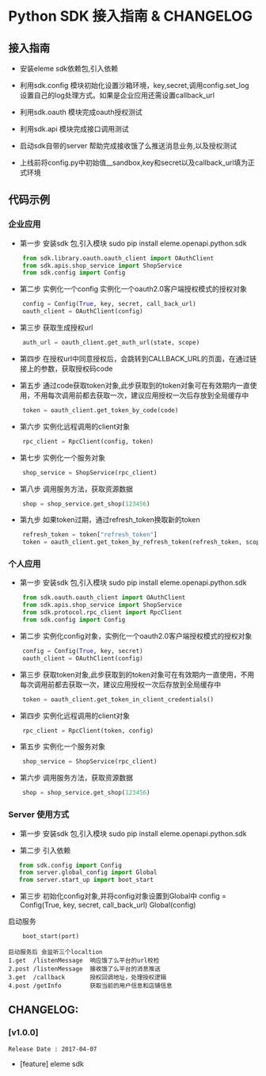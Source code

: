 # Python SDK 接入指南 & CHANGELOG

## 接入指南
  * 安装eleme sdk依赖包,引入依赖
  
  * 利用sdk.config 模块初始化设置沙箱环境，key,secret,调用config.set_log 设置自己的log处理方式。如果是企业应用还需设置callback_url
  * 利用sdk.oauth 模块完成oauth授权测试
  * 利用sdk.api 模块完成接口调用测试
  * 启动sdk自带的server 帮助完成接收饿了么推送消息业务,以及授权测试
  * 上线前将config.py中初始值__sandbox,key和secret以及callback_url填为正式环境
 

## 代码示例

### 企业应用

  - 第一步 安装sdk 包,引入模块
  sudo pip install eleme.openapi.python.sdk
```python
    from sdk.library.oauth.oauth_client import OAuthClient
    from sdk.apis.shop_service import ShopService
    from sdk.config import Config
```
 
  - 第二步  实例化一个config 实例化一个oauth2.0客户端授权模式的授权对象
```python
    config = Config(True, key, secret, call_back_url)
    oauth_client = OAuthClient(config)
```

  - 第三步 获取生成授权url

```python
    auth_url = oauth_client.get_auth_url(state, scope)
```

  - 第四步 在授权url中同意授权后，会跳转到CALLBACK_URL的页面，在通过链接上的参数，获取授权码code


  - 第五️步 通过code获取token对象,此步获取到的token对象可在有效期内一直使用，不用每次调用前都去获取一次，建议应用授权一次后存放到全局缓存中

```python
    token = oauth_client.get_token_by_code(code)
```

  - 第六步 实例化远程调用的client对象

```python
    rpc_client = RpcClient(config, token)
```

  - 第七步 实例化一个服务对象

```python
    shop_service = ShopService(rpc_client)
```

  - 第八步 调用服务方法，获取资源数据

```python
    shop = shop_service.get_shop(123456)
```

  - 第九步 如果token过期，通过refresh_token换取新的token
```python
    refresh_token = token["refresh_token"]
    token = oauth_client.get_token_by_refresh_token(refresh_token, scope)
```

### 个人应用


  - 第一步 安装sdk 包,引入模块
    sudo pip install eleme.openapi.python.sdk

```python
    from sdk.oauth.oauth_client import OAuthClient
    from sdk.apis.shop_service import ShopService
    from sdk.protocol.rpc_client import RpcClient
    from sdk.config import Config
```

  - 第二步 实例化config对象，实例化一个oauth2.0客户端授权模式的授权对象

```python
    config = Config(True, key, secret)
    oauth_client = OAuthClient(config)
```

  - 第三️步 获取token对象,此步获取到的token对象可在有效期内一直使用，不用每次调用前都去获取一次，建议应用授权一次后存放到全局缓存中

```python
    token = oauth_client.get_token_in_client_credentials()
```

  - 第四步 实例化远程调用的client对象

```python
	rpc_client = RpcClient(token, config)
```

  - 第五步 实例化一个服务对象

```python
    shop_service = ShopService(rpc_client)
```

  - 第六步 调用服务方法，获取资源数据

```python
    shop = shop_service.get_shop(123456)
```


### Server 使用方式
 - 第一步 安装sdk 包,引入模块
    sudo pip install eleme.openapi.python.sdk

 - 第二步 引入依赖
 ```python
    from sdk.config import Config
    from server.global_config import Global
    from server.start_up import boot_start
 ```
 - 第三步 初始化config对象,并将config对象设置到Global中
    config = Config(True, key, secret, call_back_url)
    Global(config)

 启动服务

```python
    boot_start(port)
```
    启动服务后 会监听三个localtion
    1.get  /listenMessage  响应饿了么平台的url校检
    2.post /listenMessage  接收饿了么平台的消息推送
    3.get  /callback       授权回调地址，处理授权逻辑
    4.post /getInfo        获取当前的用户信息和店铺信息




## CHANGELOG:

### [v1.0.0]

    Release Date : 2017-04-07

  - [feature] eleme sdk

